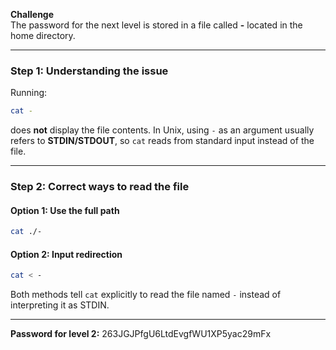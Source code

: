 **Challenge**  
The password for the next level is stored in a file called **-** located in the home directory.

---

### Step 1: Understanding the issue
Running:

```bash
cat -
````

does **not** display the file contents. In Unix, using `-` as an argument usually refers to **STDIN/STDOUT**, so `cat` reads from standard input instead of the file.

---

### Step 2: Correct ways to read the file

#### Option 1: Use the full path

```bash
cat ./-
```

#### Option 2: Input redirection

```bash
cat < -
```

Both methods tell `cat` explicitly to read the file named `-` instead of interpreting it as STDIN.

---
**Password for level 2:**
263JGJPfgU6LtdEvgfWU1XP5yac29mFx
